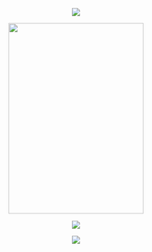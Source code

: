 <p align="center">
<img src="https://64.media.tumblr.com/f8e6712e183c28d24fe593b1e831f64c/6af7dadd485721f5-7c/s400x600/6516b781ee41bb2ea6769dc783dba875b934676b.pnj"> </p>

<p align="center">
<img src="https://static.wikia.nocookie.net/fearandhunger/images/e/e3/CaharaSprite.gif/revision/latest/scale-to-width/360?cb=20190309183258" width="270" height="380"> </p>



<p align="center">
<img  src="https://64.media.tumblr.com/0797ae4a8ef51d35fc6a20ee7f0004d4/805ebeae154726ac-fb/s75x75_c1/09a9d2e7694dcb8ad8938035769af43599417d20.gifv"> </p>

<p align="center">
<img src="https://64.media.tumblr.com/7c38cb83bdae0fbd07085c084d711987/6af7dadd485721f5-53/s400x600/7aa6b2b71f5146c8fda18b72b71d1ddf190551c2.pnj"> </p>
